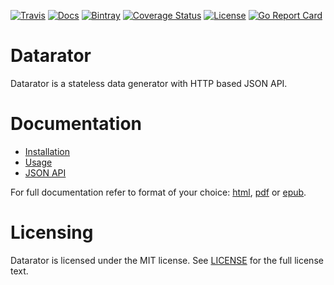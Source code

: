 [![Travis](http://travis-ci.org/datarator/datarator.png?branch=master)](http://travis-ci.org/datarator/datarator) 
[![Docs](http://readthedocs.org/projects/datarator/badge/?version=latest)](http://datarator.readthedocs.io/) 
[![Bintray](https://img.shields.io/bintray/v/datarator/datarator/datarator.svg?maxAge=2592000)](https://bintray.com/datarator/datarator/datarator)
[![Coverage Status](https://coveralls.io/repos/github/datarator/datarator/badge.svg?branch=master)](https://coveralls.io/github/datarator/datarator?branch=master)
[![License](https://img.shields.io/badge/license-MIT-blue.svg?style=flat)](https://github.com/datarator/datarator/blob/master/LICENSE) 
[![Go Report Card](https://goreportcard.com/badge/github.com/datarator/datarator)](https://goreportcard.com/report/github.com/datarator/datarator)

# Datarator

Datarator is a stateless data generator with HTTP based JSON API.

# Documentation

* [Installation](http://datarator.readthedocs.io/en/latest/installation.html)
* [Usage](http://datarator.readthedocs.io/en/latest/usage.html)
* [JSON API](http://datarator.readthedocs.io/en/latest/json_api.html)

For full documentation refer to format of your choice: [html](http://datarator.readthedocs.io/), [pdf](https://media.readthedocs.org/pdf/datarator/latest/datarator.pdf) or [epub](https://media.readthedocs.org/epub/datarator/latest/datarator.epub).

# Licensing

Datarator is licensed under the MIT license. See [LICENSE](https://github.com/datarator/datarator/blob/master/LICENSE) for the full license text.
